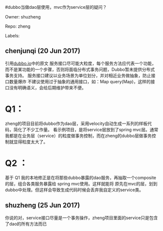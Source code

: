#dubbo当做dao层使用，mvc作为service层的疑问？

Owner: shuzheng

Repo: zheng

Labels: 

## chenjunqi (20 Jun 2017)

引用[dubbo.io](http://dubbo.io/User+Guide-zh.htm)中的原文
服务接口尽可能大粒度，每个服务方法应代表一个功能，而不是某功能的一个步骤，否则将面临分布式事务问题，Dubbo暂未提供分布式事务支持。
服务接口建议以业务场景为单位划分，并对相近业务做抽象，防止接口数量爆炸
不建议使用过于抽象的通用接口，如：Map query(Map)，这样的接口没有明确语义，会给后期维护带来不便。

# Q1：
zheng的项目目前将dubbo作为dao层，采用velocity自动生成一系列的样板代码，简化了不少工作量。
看示例项目，是将service层放到了spring mvc层。通常我都是在业务层（service）的粒度做事务控制，而在zheng的dubbo层做事务控制就显得粒度太大了。

# Q2 ：
基于 Q1 我的本地修正是在将那些dubbo暴露的dao服务，再抽取一个composite的层，组合各类服务暴露给 spring mvc使用。这样就能将 原先在mvc的层，划到 dubbo中处理。但这样会导致生成代码时候会丢弃我自定义的service类。



## shuzheng (25 Jun 2017)

你说的对，service接口尽量是一个事务操作，zheng项目里面的service只是包含了dao的所有方法而已

